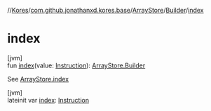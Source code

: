 //[Kores](../../../../index.md)/[com.github.jonathanxd.kores.base](../../index.md)/[ArrayStore](../index.md)/[Builder](index.md)/[index](--index--.md)

# index

[jvm]\
fun [index](--index--.md)(value: [Instruction](../../../com.github.jonathanxd.kores/-instruction/index.md)): [ArrayStore.Builder](index.md)

See [ArrayStore.index](../--index--.md)

[jvm]\
lateinit var [index](--index--.md): [Instruction](../../../com.github.jonathanxd.kores/-instruction/index.md)
